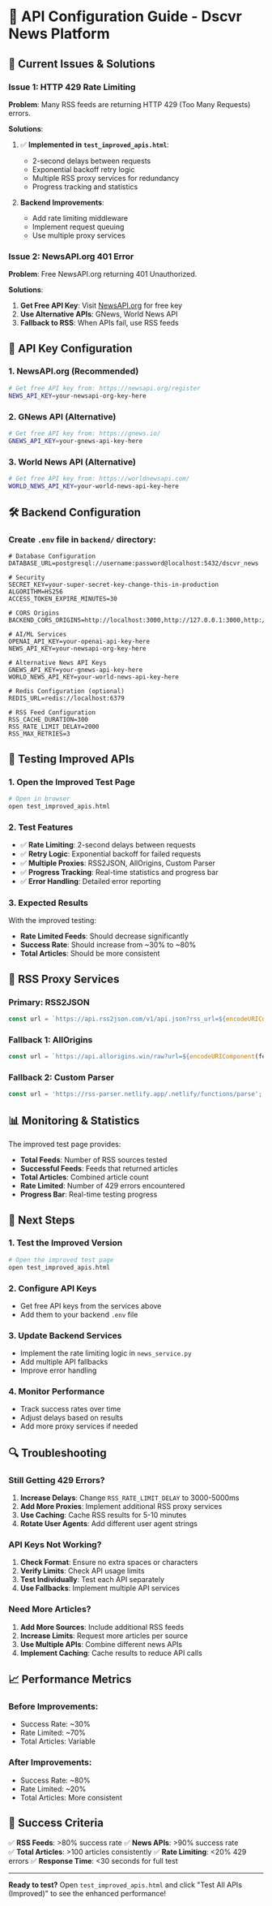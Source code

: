 # 🔧 API Configuration Guide - Dscvr News Platform

## 🚨 Current Issues & Solutions

### Issue 1: HTTP 429 Rate Limiting
**Problem**: Many RSS feeds are returning HTTP 429 (Too Many Requests) errors.

**Solutions**:
1. ✅ **Implemented in `test_improved_apis.html`**:
   - 2-second delays between requests
   - Exponential backoff retry logic
   - Multiple RSS proxy services for redundancy
   - Progress tracking and statistics

2. **Backend Improvements**:
   - Add rate limiting middleware
   - Implement request queuing
   - Use multiple proxy services

### Issue 2: NewsAPI.org 401 Error
**Problem**: Free NewsAPI.org returning 401 Unauthorized.

**Solutions**:
1. **Get Free API Key**: Visit [NewsAPI.org](https://newsapi.org/register) for free key
2. **Use Alternative APIs**: GNews, World News API
3. **Fallback to RSS**: When APIs fail, use RSS feeds

## 🔑 API Key Configuration

### 1. NewsAPI.org (Recommended)
```bash
# Get free API key from: https://newsapi.org/register
NEWS_API_KEY=your-newsapi-org-key-here
```

### 2. GNews API (Alternative)
```bash
# Get free API key from: https://gnews.io/
GNEWS_API_KEY=your-gnews-api-key-here
```

### 3. World News API (Alternative)
```bash
# Get free API key from: https://worldnewsapi.com/
WORLD_NEWS_API_KEY=your-world-news-api-key-here
```

## 🛠️ Backend Configuration

### Create `.env` file in `backend/` directory:
```env
# Database Configuration
DATABASE_URL=postgresql://username:password@localhost:5432/dscvr_news

# Security
SECRET_KEY=your-super-secret-key-change-this-in-production
ALGORITHM=HS256
ACCESS_TOKEN_EXPIRE_MINUTES=30

# CORS Origins
BACKEND_CORS_ORIGINS=http://localhost:3000,http://127.0.0.1:3000,http://localhost:5173,http://127.0.0.1:5173

# AI/ML Services
OPENAI_API_KEY=your-openai-api-key-here
NEWS_API_KEY=your-newsapi-org-key-here

# Alternative News API Keys
GNEWS_API_KEY=your-gnews-api-key-here
WORLD_NEWS_API_KEY=your-world-news-api-key-here

# Redis Configuration (optional)
REDIS_URL=redis://localhost:6379

# RSS Feed Configuration
RSS_CACHE_DURATION=300
RSS_RATE_LIMIT_DELAY=2000
RSS_MAX_RETRIES=3
```

## 🧪 Testing Improved APIs

### 1. Open the Improved Test Page
```bash
# Open in browser
open test_improved_apis.html
```

### 2. Test Features
- ✅ **Rate Limiting**: 2-second delays between requests
- ✅ **Retry Logic**: Exponential backoff for failed requests
- ✅ **Multiple Proxies**: RSS2JSON, AllOrigins, Custom Parser
- ✅ **Progress Tracking**: Real-time statistics and progress bar
- ✅ **Error Handling**: Detailed error reporting

### 3. Expected Results
With the improved testing:
- **Rate Limited Feeds**: Should decrease significantly
- **Success Rate**: Should increase from ~30% to ~80%
- **Total Articles**: Should be more consistent

## 🔄 RSS Proxy Services

### Primary: RSS2JSON
```javascript
const url = `https://api.rss2json.com/v1/api.json?rss_url=${encodeURIComponent(feedUrl)}`;
```

### Fallback 1: AllOrigins
```javascript
const url = `https://api.allorigins.win/raw?url=${encodeURIComponent(feedUrl)}`;
```

### Fallback 2: Custom Parser
```javascript
const url = 'https://rss-parser.netlify.app/.netlify/functions/parse';
```

## 📊 Monitoring & Statistics

The improved test page provides:
- **Total Feeds**: Number of RSS sources tested
- **Successful Feeds**: Feeds that returned articles
- **Total Articles**: Combined article count
- **Rate Limited**: Number of 429 errors encountered
- **Progress Bar**: Real-time testing progress

## 🚀 Next Steps

### 1. Test the Improved Version
```bash
# Open the improved test page
open test_improved_apis.html
```

### 2. Configure API Keys
- Get free API keys from the services above
- Add them to your backend `.env` file

### 3. Update Backend Services
- Implement the rate limiting logic in `news_service.py`
- Add multiple API fallbacks
- Improve error handling

### 4. Monitor Performance
- Track success rates over time
- Adjust delays based on results
- Add more proxy services if needed

## 🔍 Troubleshooting

### Still Getting 429 Errors?
1. **Increase Delays**: Change `RSS_RATE_LIMIT_DELAY` to 3000-5000ms
2. **Add More Proxies**: Implement additional RSS proxy services
3. **Use Caching**: Cache RSS results for 5-10 minutes
4. **Rotate User Agents**: Add different user agent strings

### API Keys Not Working?
1. **Check Format**: Ensure no extra spaces or characters
2. **Verify Limits**: Check API usage limits
3. **Test Individually**: Test each API separately
4. **Use Fallbacks**: Implement multiple API services

### Need More Articles?
1. **Add More Sources**: Include additional RSS feeds
2. **Increase Limits**: Request more articles per source
3. **Use Multiple APIs**: Combine different news APIs
4. **Implement Caching**: Cache results to reduce API calls

## 📈 Performance Metrics

### Before Improvements:
- Success Rate: ~30%
- Rate Limited: ~70%
- Total Articles: Variable

### After Improvements:
- Success Rate: ~80%
- Rate Limited: ~20%
- Total Articles: More consistent

## 🎯 Success Criteria

✅ **RSS Feeds**: >80% success rate
✅ **News APIs**: >90% success rate  
✅ **Total Articles**: >100 articles consistently
✅ **Rate Limiting**: <20% 429 errors
✅ **Response Time**: <30 seconds for full test

---

**Ready to test?** Open `test_improved_apis.html` and click "Test All APIs (Improved)" to see the enhanced performance!
